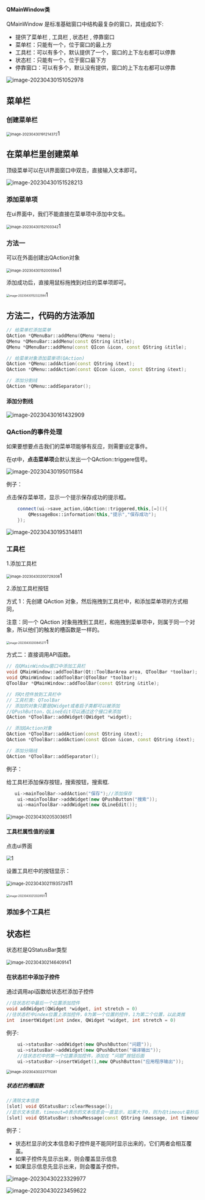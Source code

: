 #### QMainWindow类

QMainWindow 是标准基础窗口中结构最复杂的窗口，其组成如下:

- 提供了菜单栏 , 工具栏 , 状态栏 , 停靠窗口
- 菜单栏：只能有一个，位于窗口的最上方
- 工具栏：可以有多个，默认提供了一个，窗口的上下左右都可以停靠
- 状态栏：只能有一个，位于窗口最下方
- 停靠窗口：可以有多个，默认没有提供，窗口的上下左右都可以停靠


![image-20230430151052978](C:\Users\A\AppData\Roaming\Typora\typora-user-images\image-20230430151052978.png)





## 菜单栏

### 创建菜单栏

<img src="C:\Users\A\AppData\Roaming\Typora\typora-user-images\image-20230430191214372.png" alt="image-20230430191214372" style="zoom:67%;" />1

## 在菜单栏里创建菜单

顶级菜单可以在UI界面窗口中双击，直接输入文本即可。

![image-20230430151528213](C:\Users\A\AppData\Roaming\Typora\typora-user-images\image-20230430151528213.png)



### 添加菜单项

在ui界面中，我们不能直接在菜单项中添加中文名。

<img src="C:\Users\A\AppData\Roaming\Typora\typora-user-images\image-20230430152103342.png" alt="image-20230430152103342" style="zoom:67%;" />1

### 方法一

可以在外面创建出QAction对象

<img src="C:\Users\A\AppData\Roaming\Typora\typora-user-images\image-20230430152005564.png" alt="image-20230430152005564" style="zoom:67%;" />1

添加成功后，直接用鼠标拖拽到对应的菜单项即可。

<img src="C:\Users\A\AppData\Roaming\Typora\typora-user-images\image-20230430152322594.png" alt="image-20230430152322594" style="zoom: 50%;" />1

## 方法二，代码的方法添加

```c++
// 给菜单栏添加菜单
QAction *QMenuBar::addMenu(QMenu *menu);
QMenu *QMenuBar::addMenu(const QString &title);
QMenu *QMenuBar::addMenu(const QIcon &icon, const QString &title);

// 给菜单对象添加菜单项(QAction)
QAction *QMenu::addAction(const QString &text);
QAction *QMenu::addAction(const QIcon &icon, const QString &text);

// 添加分割线
QAction *QMenu::addSeparator();
```



#### 添加分割线

![image-20230430161432909](C:\Users\A\AppData\Roaming\Typora\typora-user-images\image-20230430161432909.png)

### QAction的事件处理

如果要想要点击我们的菜单项能够有反应，则需要设定事件。

在qt中，**点击菜单项**会默认发出一个QAction::triggere信号。

![image-20230430195011584](C:\Users\A\AppData\Roaming\Typora\typora-user-images\image-20230430195011584.png)



例子：

点击保存菜单项，显示一个提示保存成功的提示框。

```c++
    connect(ui->save_action,&QAction::triggered,this,[=](){
        QMessageBox::information(this,"提示","保存成功");
    });

```

![image-20230430195314811](C:\Users\A\AppData\Roaming\Typora\typora-user-images\image-20230430195314811.png)

### 工具栏

1.添加工具栏

<img src="C:\Users\A\AppData\Roaming\Typora\typora-user-images\image-20230430200729208.png" alt="image-20230430200729208" style="zoom: 67%;" />1

2.添加工具栏按钮

方式 1：先创建 QAction 对象，然后拖拽到工具栏中，和添加菜单项的方式相同，

注意：同一个 QAction 对象拖拽到工具栏，和拖拽到菜单项中，则属于同一个对象，所以他们的触发的槽函数是一样的。

<img src="C:\Users\A\AppData\Roaming\Typora\typora-user-images\image-20230430200845277.png" alt="image-20230430200845277" style="zoom:50%;" />1

方式二：直接调用API函数。

```c++
// 在QMainWindow窗口中添加工具栏
void QMainWindow::addToolBar(Qt::ToolBarArea area, QToolBar *toolbar);
void QMainWindow::addToolBar(QToolBar *toolbar);
QToolBar *QMainWindow::addToolBar(const QString &title);

// 将Qt控件放到工具栏中 
// 工具栏类: QToolBar
// 添加的对象只要是QWidget或者启子类都可以被添加
//QPushButton，QLineEdit可以通过这个接口来添加
QAction *QToolBar::addWidget(QWidget *widget);

// 添加QAction对象
QAction *QToolBar::addAction(const QString &text);
QAction *QToolBar::addAction(const QIcon &icon, const QString &text);

// 添加分隔线
QAction *QToolBar::addSeparator();
```

例子：

给工具栏添加保存按钮，搜索按钮，搜索框.

```c++
   ui->mainToolBar->addAction("保存");//添加保存
    ui->mainToolBar->addWidget(new QPushButton("搜索"));
    ui->mainToolBar->addWidget(new QLineEdit());
```

<img src="C:\Users\A\AppData\Roaming\Typora\typora-user-images\image-20230430205303651.png" alt="image-20230430205303651" style="zoom: 80%;" />1



#### 工具栏属性值的设置

点击ui界面



<img src="C:\Users\A\AppData\Roaming\Typora\typora-user-images\image-20230430210611420.png" style="zoom:80%;" />1



设置工具栏中的按钮显示：

<img src="C:\Users\A\AppData\Roaming\Typora\typora-user-images\image-20230430211935726.png" alt="image-20230430211935726" style="zoom:80%;" />11



<img src="C:\Users\A\AppData\Roaming\Typora\typora-user-images\image-20230430212028101.png" alt="image-20230430212028101" style="zoom: 50%;" />1



### 添加多个工具栏





## 状态栏

状态栏是QStatusBar类型

<img src="C:\Users\A\AppData\Roaming\Typora\typora-user-images\image-20230430214640914.png" alt="image-20230430214640914" style="zoom:80%;" />1

#### 在状态栏中添加子控件

通过调用api函数给状态栏添加子控件

```c++
//往状态栏中最后一个位置添加控件
void addWidget(QWidget *widget, int stretch = 0)
//往状态栏中index位置上添加控件，0为第一个位置的控件，1为第二个位置，以此类推
int  insertWidget(int index, QWidget *widget, int stretch = 0)

```

例子:

```c++
    ui->statusBar->addWidget(new QPushButton("问题"));
    ui->statusBar->addWidget(new QPushButton("编译输出"));
    //往状态栏中的第一个位置添加控件，添加在 “问题”按钮后面
    ui->statusBar->insertWidget(1,new QPushButton("应用程序输出"));
```

<img src="C:\Users\A\AppData\Roaming\Typora\typora-user-images\image-20230430221711281.png" alt="image-20230430221711281" style="zoom:67%;" />



##### 状态栏的槽函数

```c++
//清除文本信息
[slot] void QStatusBar::clearMessage();
//显示文本信息，timeout=0表示的文本信息会一直显示，如果大于0，则为在timeout毫秒后清除文本信息
[slot] void QStatusBar::showMessage(const QString &message, int timeout = 0);
```

例子：

- 状态栏显示的文本信息和子控件是不能同时显示出来的，它们两者会相互覆盖。
- 如果子控件先显示出来，则会覆盖显示信息
- 如果显示信息先显示出来，则会覆盖子控件。

![image-20230430223329977](C:\Users\A\AppData\Roaming\Typora\typora-user-images\image-20230430223329977.png)



![image-20230430223459622](C:\Users\A\AppData\Roaming\Typora\typora-user-images\image-20230430223459622.png)

